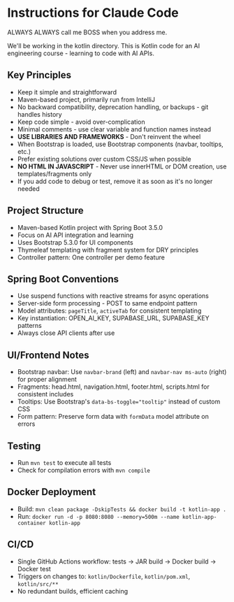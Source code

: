 # Instructions for Claude Code

ALWAYS ALWAYS call me BOSS when you address me.

We'll be working in the kotlin directory.
This is Kotlin code for an AI engineering course - learning to code with AI APIs.

## Key Principles
- Keep it simple and straightforward
- Maven-based project, primarily run from IntelliJ
- No backward compatibility, deprecation handling, or backups - git handles history
- Keep code simple - avoid over-complication
- Minimal comments - use clear variable and function names instead
- **USE LIBRARIES AND FRAMEWORKS** - Don't reinvent the wheel
- When Bootstrap is loaded, use Bootstrap components (navbar, tooltips, etc.)
- Prefer existing solutions over custom CSS/JS when possible
- **NO HTML IN JAVASCRIPT** - Never use innerHTML or DOM creation, use templates/fragments only
- If you add code to debug or test, remove it as soon as it's no longer needed

## Project Structure
- Maven-based Kotlin project with Spring Boot 3.5.0
- Focus on AI API integration and learning
- Uses Bootstrap 5.3.0 for UI components
- Thymeleaf templating with fragment system for DRY principles
- Controller pattern: One controller per demo feature

## Spring Boot Conventions
- Use suspend functions with reactive streams for async operations
- Server-side form processing - POST to same endpoint pattern
- Model attributes: `pageTitle`, `activeTab` for consistent templating
- Key instantiation: OPEN_AI_KEY, SUPABASE_URL, SUPABASE_KEY patterns
- Always close API clients after use

## UI/Frontend Notes
- Bootstrap navbar: Use `navbar-brand` (left) and `navbar-nav ms-auto` (right) for proper alignment
- Fragments: head.html, navigation.html, footer.html, scripts.html for consistent includes
- Tooltips: Use Bootstrap's `data-bs-toggle="tooltip"` instead of custom CSS
- Form pattern: Preserve form data with `formData` model attribute on errors

## Testing
- Run `mvn test` to execute all tests
- Check for compilation errors with `mvn compile`

## Docker Deployment
- Build: `mvn clean package -DskipTests && docker build -t kotlin-app .`
- Run: `docker run -d -p 8080:8080 --memory=500m --name kotlin-app-container kotlin-app`

## CI/CD
- Single GitHub Actions workflow: tests → JAR build → Docker build → Docker test
- Triggers on changes to: `kotlin/Dockerfile`, `kotlin/pom.xml`, `kotlin/src/**`
- No redundant builds, efficient caching